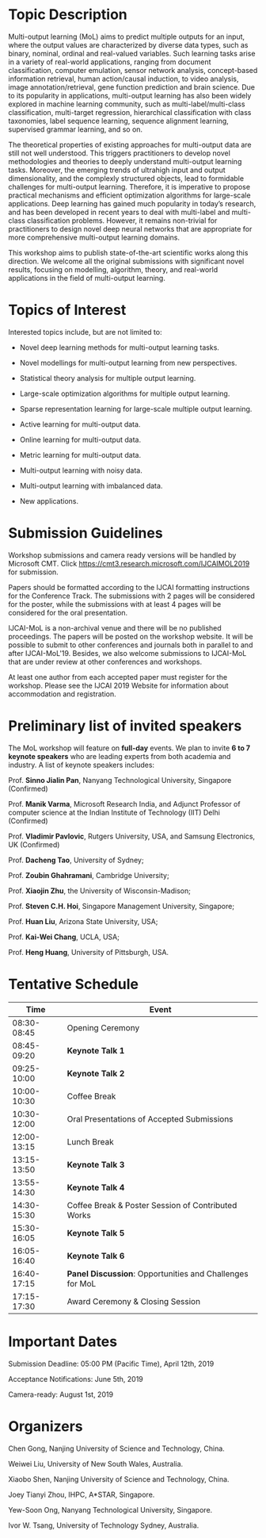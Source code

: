 # Topic Description

Multi-output learning (MoL) aims to predict multiple outputs for an input, where the output values are characterized by diverse data types, such as binary, nominal, ordinal and real-valued variables. Such learning tasks arise in a variety of real-world applications, ranging from document classification, computer emulation, sensor network analysis, concept-based information retrieval, human action/causal induction, to video analysis, image annotation/retrieval, gene function prediction and brain science. Due to its popularity in applications, multi-output learning has also been widely explored in machine learning community, such as multi-label/multi-class classification, multi-target regression, hierarchical classification with class taxonomies, label sequence learning, sequence alignment learning, supervised grammar learning, and so on.

The theoretical properties of existing approaches for multi-output data are still not well understood. This triggers practitioners to develop novel methodologies and theories to deeply understand multi-output learning tasks. Moreover, the emerging trends of ultrahigh input and output dimensionality, and the complexly structured objects, lead to formidable challenges for multi-output learning. Therefore, it is imperative to propose practical mechanisms and efficient optimization algorithms for large-scale applications. Deep learning has gained much popularity in today’s research, and has been developed in recent years to deal with multi-label and multi-class classification problems. However, it remains non-trivial for practitioners to design novel deep neural networks that are appropriate for more comprehensive multi-output learning domains.

This workshop aims to publish state-of-the-art scientific works along this direction. We welcome all the original submissions with significant novel results, focusing on modelling, algorithm, theory, and real-world applications in the field of multi-output learning.


# Topics of Interest

Interested topics include, but are not limited to:

- Novel deep learning methods for multi-output learning tasks.

- Novel modellings for multi-output learning from new perspectives.

- Statistical theory analysis for multiple output learning.

- Large-scale optimization algorithms for multiple output learning.

- Sparse representation learning for large-scale multiple output learning.

- Active learning for multi-output data.

- Online learning for multi-output data.

- Metric learning for multi-output data.

- Multi-output learning with noisy data.  

- Multi-output learning with imbalanced data. 

- New applications.


# Submission Guidelines

Workshop submissions and camera ready versions will be handled by Microsoft CMT. Click https://cmt3.research.microsoft.com/IJCAIMOL2019 for submission. 

Papers should be formatted according to the IJCAI formatting instructions for the Conference Track. The submissions with 2 pages will be considered for the poster, while the submissions with at least 4 pages will be considered for the oral presentation. 

IJCAI-MoL is a non-archival venue and there will be no published proceedings. The papers will be posted on the workshop website. It will be possible to submit to other conferences and journals both in parallel to and after IJCAI-MoL'19. Besides, we also welcome submissions to IJCAI-MoL that are under review at other conferences and workshops. 

At least one author from each accepted paper must register for the workshop. Please see the IJCAI 2019 Website for information about accommodation and registration. 


<!-- To be announced
-->

<!--

Workshop submissions and camera ready versions will be handled by Microsoft CMT. Click [https://cmt3.research.microsoft.com/ACMLMoL2018](https://cmt3.research.microsoft.com/ACMLMoL2018) for submission.

Papers should be formatted according to the ACML formatting instructions for the Conference Track. The submissions with 2 pages will be considered for the poster, while submissions with at least 6 pages will be considered for the oral presentation. The selective oral papers will be invited for IEEE TNNLS Special Issue on "Structured Multi-output Learning: Modelling, Algorithm, Theory and Applications" ([https://cis.ieee.org/images/files/Documents/Transactions/TNNLS/TNNLS_SMLMATA-CFP.pdf](https://cis.ieee.org/images/files/Documents/Transactions/TNNLS/TNNLS_SMLMATA-CFP.pdf)).

ACML-MoL is a non-archival venue and there will be no published proceedings. The papers will be posted on the workshop website. It will be possible to submit to other conferences and journals both in parallel to and after ACML-MoL'18. Besides, we also welcome submissions to ACML-MoL that are under review at other conferences and workshops.

At least one author from each accepted paper must register for the workshop. Please see the ACML 2018 Website for information about accommodation and registration.

-->

# Preliminary list of invited speakers

The MoL workshop will feature on **full-day** events. We plan to invite **6 to 7 keynote speakers** who are leading experts from both academia and industry. A list of keynote speakers includes:

Prof. **Sinno Jialin Pan**, Nanyang Technological University, Singapore (Confirmed)

Prof. **Manik Varma**, Microsoft Research India, and Adjunct Professor of computer science at the Indian Institute of Technology (IIT) Delhi  (Confirmed)

Prof. **Vladimir Pavlovic**, Rutgers University, USA, and Samsung Electronics, UK (Confirmed)

Prof. **Dacheng Tao**, University of Sydney;

Prof. **Zoubin Ghahramani**, Cambridge University; 

Prof. **Xiaojin Zhu**, the University of Wisconsin-Madison; 

Prof. **Steven C.H. Hoi**, Singapore Management University, Singapore; 

Prof. **Huan Liu**, Arizona State University, USA;

Prof. **Kai-Wei Chang**, UCLA, USA;

Prof. **Heng Huang**, University of Pittsburgh, USA.


# Tentative Schedule


| Time          | Event             |
| ------------- | -------------     |
| 08:30-08:45   | Opening Ceremony  |
| 08:45-09:20   | **Keynote Talk 1**    |
| 09:25-10:00   | **Keynote Talk 2**    |
| 10:00-10:30   | Coffee Break      |
| 10:30-12:00   | Oral Presentations of Accepted Submissions |
| 12:00-13:15   | Lunch Break       |
| 13:15-13:50   | **Keynote Talk 3**    |
| 13:55-14:30   | **Keynote Talk 4**   |
| 14:30-15:30   | Coffee Break & Poster Session of Contributed Works |
| 15:30-16:05   | **Keynote Talk 5**    |
| 16:05-16:40   | **Keynote Talk 6**    |
| 16:40-17:15   | **Panel Discussion**: Opportunities and Challenges for MoL |
| 17:15-17:30   | Award Ceremony & Closing Session |


<!--
To be announced
-->

<!--

8:50 - 9:00 Introduction

9:00 - 10:00 Invited Keynote Talk

===10:00-10:30 Morning tea===

10:30 - 10:55 Paper presentation

10:55 - 11:20 Paper presentation

11:20 - 11:35 Paper presentation

===11:35 - 11:50 Panel discussion===

11:50 - 12:05 Paper presentation

12:05 - 12:20 Paper presentation

12:20 - 12:35 Paper presentation

===12:35 - 12:50 Panel discussion===

-->

# Important Dates

Submission Deadline: 05:00 PM (Pacific Time), April 12th, 2019

Acceptance Notifications: June 5th, 2019

Camera-ready: August 1st, 2019


<!--To be announced



Submission: 20 Sep, 2018.

Notification: 01 Oct, 2018.

Workshop: 14 Nov, 2018.

-->

# Organizers

Chen Gong, Nanjing University of Science and Technology, China.

Weiwei Liu, University of New South Wales, Australia.

Xiaobo Shen, Nanjing University of Science and Technology, China.

Joey Tianyi Zhou, IHPC, A\*STAR, Singapore. 

Yew-Soon Ong, Nanyang Technological University, Singapore.

Ivor W. Tsang, University of Technology Sydney, Australia.


